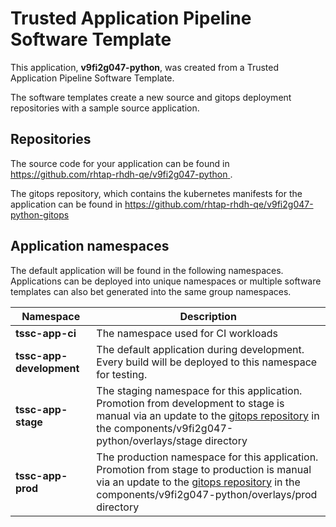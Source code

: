 # Trusted Application Pipeline Software Template

This application, **v9fi2g047-python**, was created from a Trusted Application Pipeline Software Template.

The software templates create a new source and gitops deployment repositories with a sample source application. 

## Repositories

The source code for your application can be found in [https://github.com/rhtap-rhdh-qe/v9fi2g047-python ](https://github.com/rhtap-rhdh-qe/v9fi2g047-python ).
 
The gitops repository, which contains the kubernetes manifests for the application can be found in 
[https://github.com/rhtap-rhdh-qe/v9fi2g047-python-gitops ](https://github.com/rhtap-rhdh-qe/v9fi2g047-python-gitops ) 

## Application namespaces 

The default application will be found in the following namespaces. Applications can be deployed into unique namespaces or multiple software templates can also bet generated into the same group namespaces.  

|  Namespace   |  Description   |  
| -------- | -------- |
| **tssc-app-ci** | The namespace used for CI workloads |
| **tssc-app-development** | The default application during development. Every build will be deployed to this namespace for testing. |
| **tssc-app-stage** | The staging namespace for this application. Promotion from development to stage is manual via an update to the [gitops repository](https://github.com/rhtap-rhdh-qe/v9fi2g047-python-gitops ) in the components/v9fi2g047-python/overlays/stage directory |
| **tssc-app-prod** | The production namespace for this application. Promotion from stage to production is manual via an update to the [gitops repository](https://github.com/rhtap-rhdh-qe/v9fi2g047-python-gitops ) in the components/v9fi2g047-python/overlays/prod directory |
